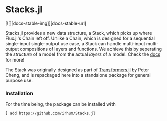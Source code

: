 # Stacks.jl
[![][docs-stable-img]][docs-stable-url]

Stacks.jl provides a new data structure, a Stack, which picks up where Flux.jl's Chain left off. Unlike a Chain, which is designed for a sequential single-input single-output use case, a Stack can handle multi-input multi-output compositions of layers and functions. We achieve this by seperating the *structure* of a model from the actual *layers* of a model. Check the [docs][docs-dev-url] for more!

The Stack was originally designed as part of [Transformers.jl](https://github.com/chengchingwen/Transformers.jl) by Peter Cheng, and is repackaged here into a standalone package for general purpose use.

### Installation

For the time being, the package can be installed with 
```
] add https://github.com/irhum/Stacks.jl
```

[docs-dev-img]: https://img.shields.io/badge/docs-dev-blue.svg
[docs-dev-url]: https://irhum.github.io/Stacks.jl/dev/